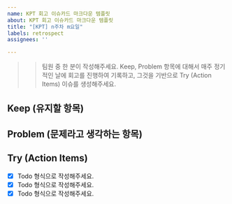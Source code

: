 ```yaml
---
name: KPT 회고 이슈카드 마크다운 템플릿
about: KPT 회고 이슈카드 마크다운 템플릿
title: "[KPT] n주차 m요일"
labels: retrospect
assignees: ''

---
```


> > 팀원 중 한 분이 작성해주세요.
> > Keep, Problem 항목에 대해서 매주 정기적인 날에 회고를 진행하여 기록하고, 그것을 기반으로 Try (Action Items)  이슈를 생성해주세요.
 
 ## Keep (유지할 항목)
 
## Problem (문제라고 생각하는 항목)

## Try (Action Items)
* [x]  Todo 형식으로 작성해주세요.
* [x]  Todo 형식으로 작성해주세요.
* [x]  Todo 형식으로 작성해주세요.
